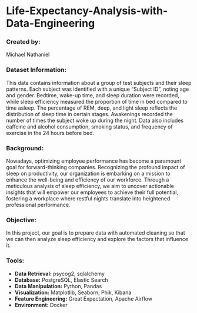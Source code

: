 # **Life-Expectancy-Analysis-with-Data-Engineering**

### **Created by:**
Michael Nathaniel

### **Dataset Information:**
This data contains information about a group of test subjects and their sleep patterns. Each subject was identified with a unique “Subject ID”, noting age and gender. Bedtime, wake-up time, and sleep duration were recorded, while sleep efficiency measured the proportion of time in bed compared to time asleep. The percentage of REM, deep, and light sleep reflects the distribution of sleep time in certain stages. Awakenings recorded the number of times the subject woke up during the night. Data also includes caffeine and alcohol consumption, smoking status, and frequency of exercise in the 24 hours before bed.

### **Background:**
Nowadays, optimizing employee performance has become a paramount goal for forward-thinking companies. Recognizing the profound impact of sleep on productivity, our organization is embarking on a mission to enhance the well-being and efficiency of our workforce. Through a meticulous analysis of sleep efficiency, we aim to uncover actionable insights that will empower our employees to achieve their full potential, fostering a workplace where restful nights translate into heightened professional performance.

### **Objective:**
In this project, our goal is to prepare data with automated cleaning so that we can then analyze sleep efficiency and explore the factors that influence it.

### **Tools:**
- **Data Retrieval:** psycog2, sqlalchemy
- **Database:** PostgreSQL, Elastic Search
- **Data Manipulation:** Python, Pandas
- **Visualization:** Matplotlib, Seaborn, Phik, Kibana
- **Feature Engineering:** Great Expectation, Apache Airflow
- **Environment:** Docker
